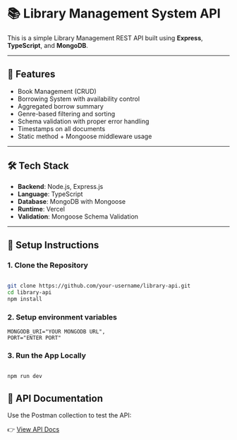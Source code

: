 # 📚 Library Management System API

This is a simple Library Management REST API built using **Express**, **TypeScript**, and **MongoDB**.

---

## 🚀 Features

- Book Management (CRUD)
- Borrowing System with availability control
- Aggregated borrow summary
- Genre-based filtering and sorting
- Schema validation with proper error handling
- Timestamps on all documents
- Static method + Mongoose middleware usage

---

## 🛠 Tech Stack

- **Backend**: Node.js, Express.js
- **Language**: TypeScript
- **Database**: MongoDB with Mongoose
- **Runtime**: Vercel 
- **Validation**: Mongoose Schema Validation

---

## 🔧 Setup Instructions

### 1. Clone the Repository

```bash

git clone https://github.com/your-username/library-api.git
cd library-api
npm install

```
### 2. Setup environment variables

```env
MONGODB_URI="YOUR MONGODB URL",
PORT="ENTER PORT"
```
### 3. Run the App Locally

```bash

npm run dev

```
## 📮 API Documentation

Use the Postman collection to test the API:

👉 [View API Docs](https://documenter.getpostman.com/view/21233308/2sB2xBDqL9)
